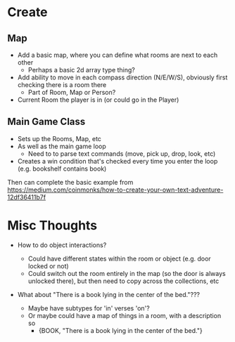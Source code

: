 # Create
## Map
* Add a basic map, where you can define what rooms are next to each other
    * Perhaps a basic 2d array type thing?
* Add ability to move in each compass direction (N/E/W/S), obviously first checking there is a room there
  * Part of Room, Map or Person?
* Current Room the player is in (or could go in the Player)

## Main Game Class
* Sets up the Rooms, Map, etc
* As well as the main game loop
  * Need to to parse text commands (move, pick up, drop, look, etc) 
* Creates a win condition that's checked every time you enter the loop (e.g. bookshelf contains book)

Then can complete the basic example from https://medium.com/coinmonks/how-to-create-your-own-text-adventure-12df36411b7f

# Misc Thoughts
* How to do object interactions?
  * Could have different states within the room or object (e.g. door locked or not)
  * Could switch out the room entirely in the map (so the door is always unlocked there), but then 
  need to copy across the collections, etc

* What about "There is a book lying in the center of the bed."???
  * Maybe have subtypes for 'in' verses 'on'?
  * Or maybe could have a map of things in a room, with a description so
    * {BOOK, "There is a book lying in the center of the bed."} 
